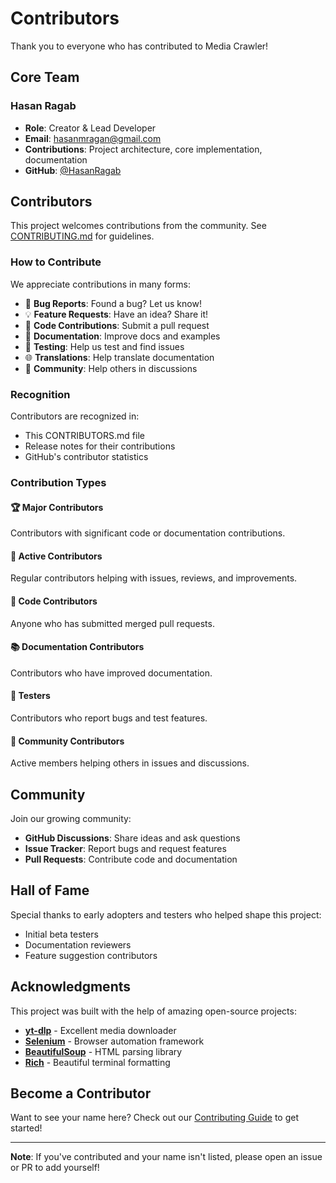 # Contributors

Thank you to everyone who has contributed to Media Crawler!

## Core Team

### Hasan Ragab
- **Role**: Creator & Lead Developer
- **Email**: hasanmragan@gmail.com
- **Contributions**: Project architecture, core implementation, documentation
- **GitHub**: [@HasanRagab](https://github.com/HasanRagab)

## Contributors

This project welcomes contributions from the community. See [CONTRIBUTING.md](docs/CONTRIBUTING.md) for guidelines.

### How to Contribute

We appreciate contributions in many forms:

- 🐛 **Bug Reports**: Found a bug? Let us know!
- 💡 **Feature Requests**: Have an idea? Share it!
- 🔧 **Code Contributions**: Submit a pull request
- 📝 **Documentation**: Improve docs and examples
- 🧪 **Testing**: Help us test and find issues
- 🌐 **Translations**: Help translate documentation
- 💬 **Community**: Help others in discussions

### Recognition

Contributors are recognized in:
- This CONTRIBUTORS.md file
- Release notes for their contributions
- GitHub's contributor statistics

### Contribution Types

#### 🏆 Major Contributors
Contributors with significant code or documentation contributions.

#### 🌟 Active Contributors  
Regular contributors helping with issues, reviews, and improvements.

#### 💪 Code Contributors
Anyone who has submitted merged pull requests.

#### 📚 Documentation Contributors
Contributors who have improved documentation.

#### 🧪 Testers
Contributors who report bugs and test features.

#### 💬 Community Contributors
Active members helping others in issues and discussions.

## Community

Join our growing community:

- **GitHub Discussions**: Share ideas and ask questions
- **Issue Tracker**: Report bugs and request features
- **Pull Requests**: Contribute code and documentation

## Hall of Fame

Special thanks to early adopters and testers who helped shape this project:

- Initial beta testers
- Documentation reviewers
- Feature suggestion contributors

## Acknowledgments

This project was built with the help of amazing open-source projects:

- **[yt-dlp](https://github.com/yt-dlp/yt-dlp)** - Excellent media downloader
- **[Selenium](https://www.selenium.dev/)** - Browser automation framework
- **[BeautifulSoup](https://www.crummy.com/software/BeautifulSoup/)** - HTML parsing library
- **[Rich](https://github.com/Textualize/rich)** - Beautiful terminal formatting

## Become a Contributor

Want to see your name here? Check out our [Contributing Guide](docs/CONTRIBUTING.md) to get started!

---

**Note**: If you've contributed and your name isn't listed, please open an issue or PR to add yourself!
